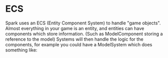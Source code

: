 # ECS

Spark uses an ECS (Entity Component System) to handle "game objects". 
Almost everything in your game is an entity, and entities can have components which store information. (Such as ModelComponent storing a reference to the model)
Systems will then handle the logic for the components, for example you could have a ModelSystem which does something like:
```
